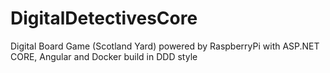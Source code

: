 # DigitalDetectivesCore
Digital Board Game (Scotland Yard) powered by RaspberryPi with ASP.NET CORE, Angular and Docker build in DDD style
